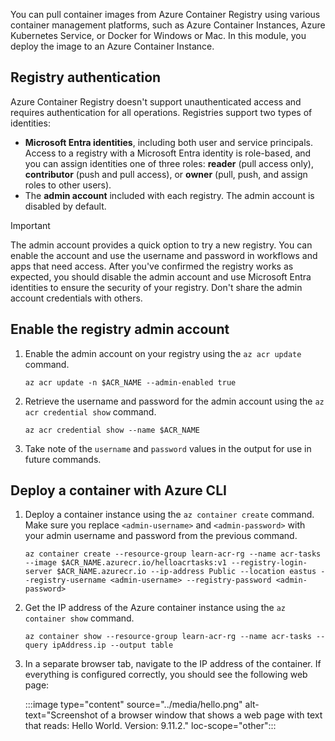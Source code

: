 You can pull container images from Azure Container Registry using various container management platforms, such as Azure Container Instances, Azure Kubernetes Service, or Docker for Windows or Mac. In this module, you deploy the image to an Azure Container Instance.

## Registry authentication

Azure Container Registry doesn't support unauthenticated access and requires authentication for all operations. Registries support two types of identities:

- **Microsoft Entra identities**, including both user and service principals. Access to a registry with a Microsoft Entra identity is role-based, and you can assign identities one of three roles: **reader** (pull access only), **contributor** (push and pull access), or **owner** (pull, push, and assign roles to other users).
- The **admin account** included with each registry. The admin account is disabled by default.

> [!IMPORTANT]
> The admin account provides a quick option to try a new registry. You can enable the account and use the username and password in workflows and apps that need access. After you've confirmed the registry works as expected, you should disable the admin account and use Microsoft Entra identities to ensure the security of your registry. Don't share the admin account credentials with others.

## Enable the registry admin account

1. Enable the admin account on your registry using the `az acr update` command.

    ```azurecli-interactive
    az acr update -n $ACR_NAME --admin-enabled true
    ```

2. Retrieve the username and password for the admin account using the `az acr credential show` command.

    ```azurecli
    az acr credential show --name $ACR_NAME
    ```

3. Take note of the `username` and `password` values in the output for use in future commands.

## Deploy a container with Azure CLI

1. Deploy a container instance using the `az container create` command. Make sure you replace `<admin-username>` and `<admin-password>` with your admin username and password from the previous command.

    ```azurecli-interactive
    az container create --resource-group learn-acr-rg --name acr-tasks --image $ACR_NAME.azurecr.io/helloacrtasks:v1 --registry-login-server $ACR_NAME.azurecr.io --ip-address Public --location eastus --registry-username <admin-username> --registry-password <admin-password>
    ```

2. Get the IP address of the Azure container instance using the `az container show` command.

    ```azurecli-interactive
    az container show --resource-group learn-acr-rg --name acr-tasks --query ipAddress.ip --output table
    ```

3. In a separate browser tab, navigate to the IP address of the container. If everything is configured correctly, you should see the following web page:

    :::image type="content" source="../media/hello.png" alt-text="Screenshot of a browser window that shows a web page with text that reads: Hello World. Version: 9.11.2." loc-scope="other"::: <!-- no-loc -->
